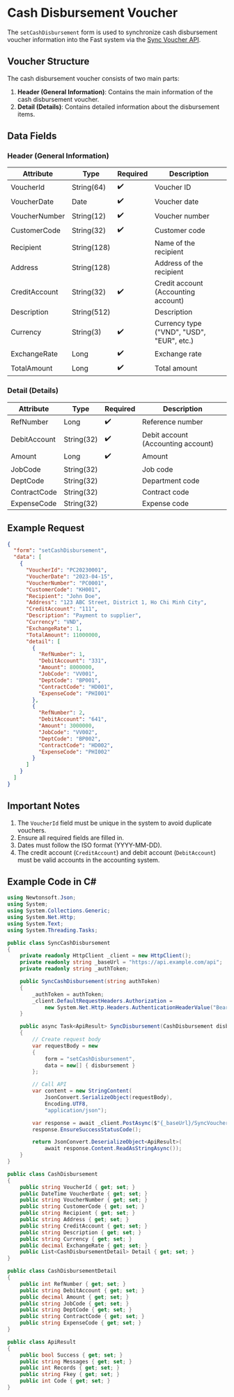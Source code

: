 # Cash Disbursement Voucher

The `setCashDisbursement` form is used to synchronize cash disbursement voucher information into the Fast system via the [Sync Voucher API](../sync-voucher).

## Voucher Structure

The cash disbursement voucher consists of two main parts:

1. **Header (General Information)**: Contains the main information of the cash disbursement voucher.
2. **Detail (Details)**: Contains detailed information about the disbursement items.

## Data Fields

### Header (General Information)

| Attribute      | Type        | Required | Description                          |
|----------------|-------------|----------|--------------------------------------|
| VoucherId      | String(64)  | ✔️       | Voucher ID                           |
| VoucherDate    | Date        | ✔️       | Voucher date                         |
| VoucherNumber  | String(12)  | ✔️       | Voucher number                       |
| CustomerCode   | String(32)  | ✔️       | Customer code                        |
| Recipient      | String(128) |          | Name of the recipient                |
| Address        | String(128) |          | Address of the recipient             |
| CreditAccount  | String(32)  | ✔️       | Credit account (Accounting account)  |
| Description    | String(512) |          | Description                          |
| Currency       | String(3)   | ✔️       | Currency type ("VND", "USD", "EUR", etc.) |
| ExchangeRate   | Long        | ✔️       | Exchange rate                        |
| TotalAmount    | Long        | ✔️       | Total amount                         |

### Detail (Details)

| Attribute      | Type        | Required | Description                          |
|----------------|-------------|----------|--------------------------------------|
| RefNumber      | Long        | ✔️       | Reference number                     |
| DebitAccount   | String(32)  | ✔️       | Debit account (Accounting account)   |
| Amount         | Long        | ✔️       | Amount                               |
| JobCode        | String(32)  |          | Job code                             |
| DeptCode       | String(32)  |          | Department code                      |
| ContractCode   | String(32)  |          | Contract code                        |
| ExpenseCode    | String(32)  |          | Expense code                         |

## Example Request

```json
{
  "form": "setCashDisbursement",
  "data": [
    {
      "VoucherId": "PC20230001",
      "VoucherDate": "2023-04-15",
      "VoucherNumber": "PC0001",
      "CustomerCode": "KH001",
      "Recipient": "John Doe",
      "Address": "123 ABC Street, District 1, Ho Chi Minh City",
      "CreditAccount": "111",
      "Description": "Payment to supplier",
      "Currency": "VND",
      "ExchangeRate": 1,
      "TotalAmount": 11000000,
      "detail": [
        {
          "RefNumber": 1,
          "DebitAccount": "331",
          "Amount": 8000000,
          "JobCode": "VV001",
          "DeptCode": "BP001",
          "ContractCode": "HD001",
          "ExpenseCode": "PHI001"
        },
        {
          "RefNumber": 2,
          "DebitAccount": "641",
          "Amount": 3000000,
          "JobCode": "VV002",
          "DeptCode": "BP002",
          "ContractCode": "HD002",
          "ExpenseCode": "PHI002"
        }
      ]
    }
  ]
}
```

## Important Notes

1. The `VoucherId` field must be unique in the system to avoid duplicate vouchers.
2. Ensure all required fields are filled in.
3. Dates must follow the ISO format (YYYY-MM-DD).
4. The credit account (`CreditAccount`) and debit account (`DebitAccount`) must be valid accounts in the accounting system.

## Example Code in C#

```csharp
using Newtonsoft.Json;
using System;
using System.Collections.Generic;
using System.Net.Http;
using System.Text;
using System.Threading.Tasks;

public class SyncCashDisbursement
{
    private readonly HttpClient _client = new HttpClient();
    private readonly string _baseUrl = "https://api.example.com/api";
    private readonly string _authToken;

    public SyncCashDisbursement(string authToken)
    {
        _authToken = authToken;
        _client.DefaultRequestHeaders.Authorization = 
            new System.Net.Http.Headers.AuthenticationHeaderValue("Bearer", _authToken);
    }

    public async Task<ApiResult> SyncDisbursement(CashDisbursement disbursement)
    {
        // Create request body
        var requestBody = new
        {
            form = "setCashDisbursement",
            data = new[] { disbursement }
        };

        // Call API
        var content = new StringContent(
            JsonConvert.SerializeObject(requestBody),
            Encoding.UTF8,
            "application/json");

        var response = await _client.PostAsync($"{_baseUrl}/SyncVoucher", content);
        response.EnsureSuccessStatusCode();

        return JsonConvert.DeserializeObject<ApiResult>(
            await response.Content.ReadAsStringAsync());
    }
}

public class CashDisbursement
{
    public string VoucherId { get; set; }
    public DateTime VoucherDate { get; set; }
    public string VoucherNumber { get; set; }
    public string CustomerCode { get; set; }
    public string Recipient { get; set; }
    public string Address { get; set; }
    public string CreditAccount { get; set; }
    public string Description { get; set; }
    public string Currency { get; set; }
    public decimal ExchangeRate { get; set; }
    public List<CashDisbursementDetail> Detail { get; set; }
}

public class CashDisbursementDetail
{
    public int RefNumber { get; set; }
    public string DebitAccount { get; set; }
    public decimal Amount { get; set; }
    public string JobCode { get; set; }
    public string DeptCode { get; set; }
    public string ContractCode { get; set; }
    public string ExpenseCode { get; set; }
}

public class ApiResult
{
    public bool Success { get; set; }
    public string Messages { get; set; }
    public int Records { get; set; }
    public string Fkey { get; set; }
    public int Code { get; set; }
}
```